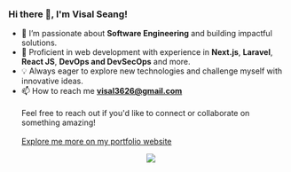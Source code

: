### Hi there 👋, I'm Visal Seang!
- 👀 I’m passionate about **Software Engineering** and building impactful solutions.
- 💼 Proficient in web development with experience in **Next.js**, **Laravel**, **React JS**, **DevOps and DevSecOps** and more.
- 💡 Always eager to explore new technologies and challenge myself with innovative ideas.
- 📫 How to reach me **visal3626@gmail.com**</br></br>
  Feel free to reach out if you'd like to connect or collaborate on something amazing!</br> </br>
  <a href="https://visalseang.vercel.app/">Explore me more on my portfolio website</a></br>
  
<div style="display: flex;flex-wrap: nowrap;justify-content: center;align-items: center;margin-left:10px;">
  <img src="https://skillicons.dev/icons?i=react,nextjs,docker,aws,postgres,bootstrap,php,laravel,ts,js,tailwind,git&perline=14" />
</div>
